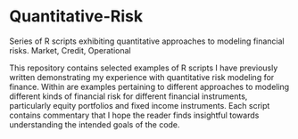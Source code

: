 # Quantitative-Risk
Series of R scripts exhibiting quantitative approaches to modeling financial risks. Market, Credit, Operational

This repository contains selected examples of R scripts I have previously written demonstrating my experience with quantitative risk modeling for finance.
Within are examples pertaining to different approaches to modeling different kinds of financial risk for different financial instruments, particularly equity portfolios and fixed income instruments. Each script contains commentary that I hope the reader finds insightful towards understanding the intended goals of the code.
